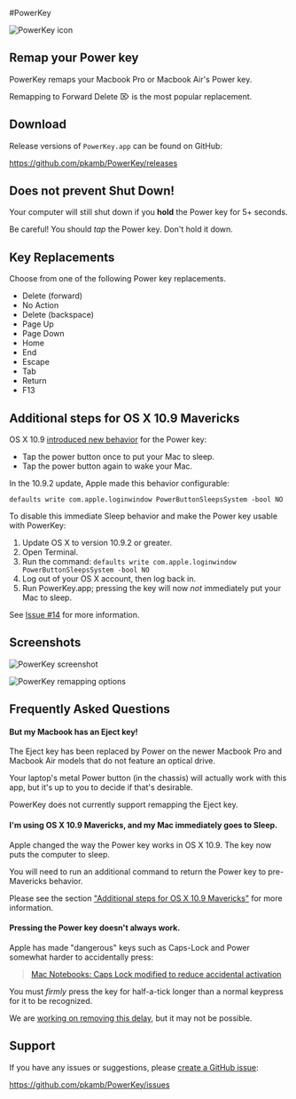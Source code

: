 #PowerKey

![PowerKey icon](https://raw.github.com/pkamb/PowerKey/master/etc/screenshots/powerkeyIcon.png "PowerKey icon")

## Remap your Power key

PowerKey remaps your Macbook Pro or Macbook Air's Power key.

Remapping to Forward Delete ⌦ is the most popular replacement.

## Download

Release versions of `PowerKey.app` can be found on GitHub:

https://github.com/pkamb/PowerKey/releases

## Does not prevent Shut Down!

Your computer will still shut down if you **hold** the Power key for 5+ seconds.

Be careful! You should *tap* the Power key. Don't hold it down.

## Key Replacements

Choose from one of the following Power key replacements.

 - Delete (forward)
 - No Action
 - Delete (backspace)
 - Page Up
 - Page Down
 - Home
 - End
 - Escape
 - Tab
 - Return
 - F13

## Additional steps for OS X 10.9 Mavericks

OS X 10.9 [introduced new behavior](http://support.apple.com/kb/HT5869?viewlocale=en_US) for the Power key: 

 - Tap the power button once to put your Mac to sleep.
 - Tap the power button again to wake your Mac.

In the 10.9.2 update, Apple made this behavior configurable:

    defaults write com.apple.loginwindow PowerButtonSleepsSystem -bool NO

To disable this immediate Sleep behavior and make the Power key usable with PowerKey:

 1. Update OS X to version 10.9.2 or greater.
 2. Open Terminal.
 3. Run the command: `defaults write com.apple.loginwindow PowerButtonSleepsSystem -bool NO`
 4. Log out of your OS X account, then log back in.
 5. Run PowerKey.app; pressing the key will now *not* immediately put your Mac to sleep.
 
See [Issue #14](https://github.com/pkamb/PowerKey/issues/14) for more information.

## Screenshots

![PowerKey screenshot](https://raw.github.com/pkamb/PowerKey/master/etc/screenshots/settingsWindow_small.png "PowerKey settings window screenshot")

![PowerKey remapping options](https://raw.github.com/pkamb/PowerKey/master/etc/screenshots/remappingOptions_small.png "PowerKey remapping options")

## Frequently Asked Questions

#### But my Macbook has an Eject key!

The Eject key has been replaced by Power on the newer Macbook Pro and Macbook Air models that do not feature an optical drive.

Your laptop's metal Power button (in the chassis) will actually work with this app, but it's up to you to decide if that's desirable.

PowerKey does not currently support remapping the Eject key.

#### I'm using OS X 10.9 Mavericks, and my Mac immediately goes to Sleep.

Apple changed the way the Power key works in OS X 10.9. The key now puts the computer to sleep.

You will need to run an additional command to return the Power key to pre-Mavericks behavior.

Please see the section ["Additional steps for OS X 10.9 Mavericks"](https://github.com/pkamb/PowerKey#additional-steps-for-os-x-109-mavericks) for more information.

#### Pressing the Power key doesn't always work.

Apple has made "dangerous" keys such as Caps-Lock and Power somewhat harder to accidentally press:

 > [Mac Notebooks: Caps Lock modified to reduce accidental activation](http://support.apple.com/kb/ht1192)

You must *firmly* press the key for half-a-tick longer than a normal keypress for it to be recognized.

We are [working on removing this delay](https://github.com/tekezo/NoEjectDelay/issues/1), but it may not be possible.

## Support

If you have any issues or suggestions, please [create a GitHub issue](https://github.com/pkamb/PowerKey/issues):

https://github.com/pkamb/PowerKey/issues
